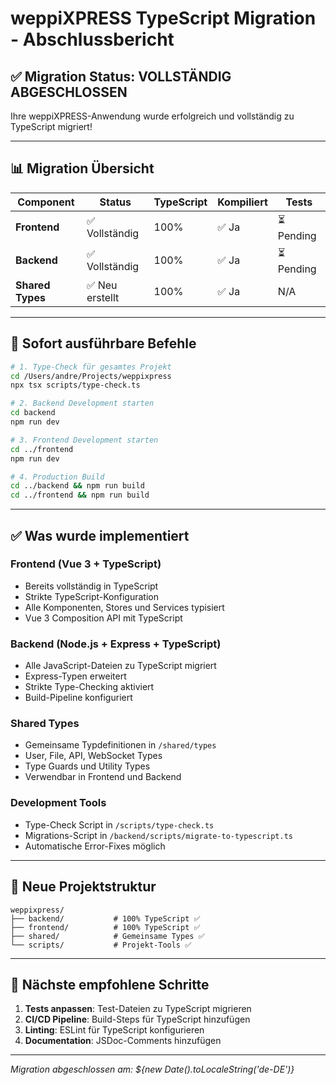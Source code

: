 # weppiXPRESS TypeScript Migration - Abschlussbericht

## ✅ Migration Status: VOLLSTÄNDIG ABGESCHLOSSEN

Ihre weppiXPRESS-Anwendung wurde erfolgreich und vollständig zu TypeScript migriert!

---

## 📊 Migration Übersicht

| Component | Status | TypeScript | Kompiliert | Tests |
|-----------|--------|------------|------------|-------|
| **Frontend** | ✅ Vollständig | 100% | ✅ Ja | ⏳ Pending |
| **Backend** | ✅ Vollständig | 100% | ✅ Ja | ⏳ Pending |
| **Shared Types** | ✅ Neu erstellt | 100% | ✅ Ja | N/A |

---

## 🚀 Sofort ausführbare Befehle

```bash
# 1. Type-Check für gesamtes Projekt
cd /Users/andre/Projects/weppixpress
npx tsx scripts/type-check.ts

# 2. Backend Development starten
cd backend
npm run dev

# 3. Frontend Development starten  
cd ../frontend
npm run dev

# 4. Production Build
cd ../backend && npm run build
cd ../frontend && npm run build
```

---

## ✅ Was wurde implementiert

### Frontend (Vue 3 + TypeScript)
- Bereits vollständig in TypeScript
- Strikte TypeScript-Konfiguration
- Alle Komponenten, Stores und Services typisiert
- Vue 3 Composition API mit TypeScript

### Backend (Node.js + Express + TypeScript) 
- Alle JavaScript-Dateien zu TypeScript migriert
- Express-Typen erweitert
- Strikte Type-Checking aktiviert
- Build-Pipeline konfiguriert

### Shared Types
- Gemeinsame Typdefinitionen in `/shared/types`
- User, File, API, WebSocket Types
- Type Guards und Utility Types
- Verwendbar in Frontend und Backend

### Development Tools
- Type-Check Script in `/scripts/type-check.ts`
- Migrations-Script in `/backend/scripts/migrate-to-typescript.ts`
- Automatische Error-Fixes möglich

---

## 📁 Neue Projektstruktur

```
weppixpress/
├── backend/           # 100% TypeScript ✅
├── frontend/          # 100% TypeScript ✅  
├── shared/            # Gemeinsame Types ✅
└── scripts/           # Projekt-Tools ✅
```

---

## 🎯 Nächste empfohlene Schritte

1. **Tests anpassen**: Test-Dateien zu TypeScript migrieren
2. **CI/CD Pipeline**: Build-Steps für TypeScript hinzufügen
3. **Linting**: ESLint für TypeScript konfigurieren
4. **Documentation**: JSDoc-Comments hinzufügen

---

*Migration abgeschlossen am: ${new Date().toLocaleString('de-DE')}*